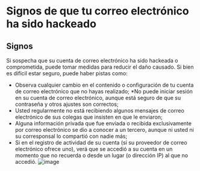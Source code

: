 [Title]: # (Signos de que su correo electrónico ha sido hackeado)
[Difficulty]: # (Principiante)
[Order]: # (0)

# Signos de que tu correo electrónico ha sido hackeado

## Signos

Si sospecha que su cuenta de correo electrónico ha sido hackeada o comprometida, puede tomar medidas para reducir el daño causado. Si bien es difícil estar seguro, puede haber pistas como:

*   Observa cualquier cambio en el contenido o configuración de tu cuenta de correo electrónico que no hayas realizado;
*No puede iniciar sesión en su cuenta de correo electrónico, aunque está seguro de que su contraseña y otros ajustes son correctos;
*   Usted regularmente no está recibiendo algunos mensajes de correo electrónico de sus colegas que insisten en que le enviaron;
*   Alguna información privada que fue enviada o recibida exclusivamente por correo electrónico se dio a conocer a un tercero, aunque ni usted ni su corresponsal lo compartió con nadie más;
*   Si en el registro de actividad de su cuenta (si su proveedor de correo electrónico ofrece uno), verá que se accedió a su cuenta en un momento que no recuerda o desde un lugar (o dirección IP) al que no accedió.
![image](email2.png)
